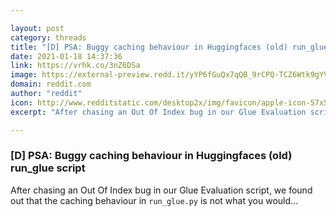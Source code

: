 ```yaml
---

layout: post
category: threads
title: "[D] PSA: Buggy caching behaviour in Huggingfaces (old) run_glue script"
date: 2021-01-18 14:37:36
link: https://vrhk.co/3nZ6DSa
image: https://external-preview.redd.it/yYP6fGuQx7qQB_9rCPQ-TCZ6Wtk9gYV89VutZsrgmww.jpg?width=1200&height=628.272251309&auto=webp&crop=1200:628.272251309,smart&s=9149959db2d10a4b6ba005fbae4e69e944ace0ab
domain: reddit.com
author: "reddit"
icon: http://www.redditstatic.com/desktop2x/img/favicon/apple-icon-57x57.png
excerpt: "After chasing an Out Of Index bug in our Glue Evaluation script, we found out that the caching behaviour in `run_glue.py` is not what you would..."

---
```


### [D] PSA: Buggy caching behaviour in Huggingfaces (old) run_glue script

After chasing an Out Of Index bug in our Glue Evaluation script, we found out that the caching behaviour in `run_glue.py` is not what you would...